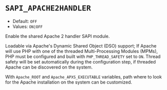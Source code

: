 # `SAPI_APACHE2HANDLER`

* Default: `OFF`
* Values: `ON|OFF`

Enable the shared Apache 2 handler SAPI module.

Loadable via Apache's Dynamic Shared Object (DSO) support; If Apache will use
PHP with one of the threaded Multi-Processing Modules (MPMs), PHP must be
configured and built with `PHP_THREAD_SAFETY` set to `ON`. Thread safety will
be set automatically during the configuration step, if threaded Apache can be
discovered on the system.

With `Apache_ROOT` and `Apache_APXS_EXECUTABLE` variables, path where to look
for the Apache installation on the system can be customized.
